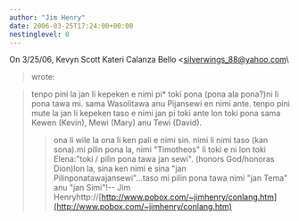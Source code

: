 ```yaml
---
author: "Jim Henry"
date: 2006-03-25T17:24:00+00:00
nestinglevel: 0
---
```

On 3/25/06, Kevyn Scott Kateri Calanza Bello <[silverwings_88@yahoo.com](mailto://silverwings_88@yahoo.com)\
> wrote:

> tenpo pini la jan li kepeken e nimi pi\* toki pona (pona ala pona?)ni li pona tawa mi.
> sama Wasolitawa anu Pijansewi en nimi ante. tenpo pini mute la jan li
> kepeken taso e nimi jan pi toki ante lon toki pona sama Kewen (Kevin),
> Mewi (Mary) anu Tewi (David).
>> ona li wile la ona li ken pali e nimi sin. nimi li nimi taso (kan sona).mi pilin pona la, nimi "Timotheos" li toki e ni lon toki Elena:"toki / pilin pona tawa jan sewi". (honors God/honoras Dion)lon la, sina ken nimi e sina "jan Pilinponatawajansewi"...taso mi pilin pona tawa nimi "jan Tema" anu "jan Simi"!--
Jim Henryhttp://[http://www.pobox.com/~jimhenry/conlang.htm](http://www.pobox.com/~jimhenry/conlang.htm)